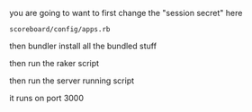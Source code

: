 you are going to want to first
change the "session secret" here

`scoreboard/config/apps.rb`

then bundler install all the bundled stuff

then run the raker script

then run the server running script

it runs on port 3000
